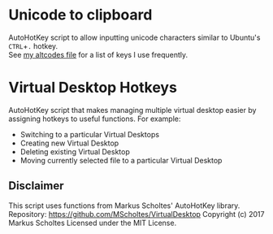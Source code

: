 # Unicode to clipboard
AutoHotKey script to allow inputting unicode characters similar to Ubuntu's `CTRL`+`.` hotkey.  
See [my altcodes file](https://github.com/alexxmatei/tutorials/blob/main/altcodes.md) for a list of keys I use frequently.

# Virtual Desktop Hotkeys
AutoHotKey script that makes managing multiple virtual desktop easier by assigning hotkeys to useful functions. For example:
- Switching to a particular Virtual Desktops
- Creating new Virtual Desktop
- Deleting existing Virtual Desktop
- Moving currently selected file to a particular Virtual Desktop
## Disclaimer
This script uses functions from Markus Scholtes' AutoHotKey library.
Repository: https://github.com/MScholtes/VirtualDesktop
Copyright (c) 2017 Markus Scholtes
Licensed under the MIT License.
